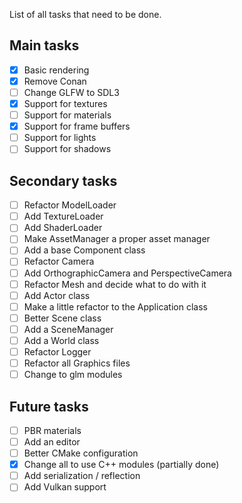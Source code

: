 List of all tasks that need to be done.

## Main tasks
- [x] Basic rendering
- [x] Remove Conan
- [ ] Change GLFW to SDL3
- [x] Support for textures
- [ ] Support for materials
- [x] Support for frame buffers
- [ ] Support for lights
- [ ] Support for shadows

## Secondary tasks
- [ ] Refactor ModelLoader
- [ ] Add TextureLoader
- [ ] Add ShaderLoader
- [ ] Make AssetManager a proper asset manager
- [ ] Add a base Component class
- [ ] Refactor Camera
- [ ] Add OrthographicCamera and PerspectiveCamera
- [ ] Refactor Mesh and decide what to do with it
- [ ] Add Actor class
- [ ] Make a little refactor to the Application class
- [ ] Better Scene class
- [ ] Add a SceneManager
- [ ] Add a World class
- [ ] Refactor Logger
- [ ] Refactor all Graphics files
- [ ] Change to glm modules

## Future tasks
- [ ] PBR materials
- [ ] Add an editor
- [ ] Better CMake configuration
- [x] Change all to use C++ modules (partially done)
- [ ] Add serialization / reflection
- [ ] Add Vulkan support
